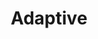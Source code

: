 ---
layout: default
layout_grid: true
title: Adaptive
keywords: adaptive app developers help cloud build adaptive cloud
description: Adaptive Implementation Library for Darwin operating systems. 
class: fa fa-industry
class_value:
project_slug: adaptive-arp-api-lib-darwin
project_type: Platform Library
project_tech: Swift
project_quality:
project_release_extra: <a href="https://cocoapods.org/pods/AdaptiveArpApi"><img src="http://i.4dp.me/cocoapods/v/AdaptiveArpApi.svg"</a>
project_version_extra:
project_devdependencies:
project_dependencies:
sitemap:
priority: 1.0
lastmod: 2015-10-27T11:07:00+01:00
---